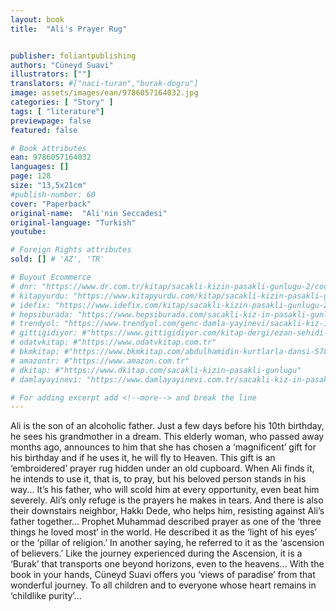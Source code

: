 ```yaml
---
layout: book
title:  "Ali's Prayer Rug"


publisher: foliantpublishing
authors: "Cüneyd Suavi"
illustrators: [""]
translators: #["naci-turan","burak-dogru"]
image: assets/images/ean/9786057164032.jpg
categories: [ "Story" ]
tags: [ "literature"]
previewpage: false
featured: false

# Book attributes
ean: 9786057164032
languages: []
page: 128
size: "13,5x21cm"
#publish-number: 60
cover: "Paperback"
original-name:  "Ali'nin Seccadesi"
original-language: "Turkish"
youtube:

# Foreign Rights attributes
sold: [] # 'AZ', 'TR'

# Buyout Ecommerce
# dnr: "https://www.dr.com.tr/kitap/sacakli-kizin-pasakli-gunlugu-2/cocuk-ve-genclik/genclik-10-yas/roman-oyku/urunno=0001893059001"
# kitapyurdu: "https://www.kitapyurdu.com/kitap/sacakli-kizin-pasakli-gunlugu-2-/560122.html&filter_name=Sa%C3%A7akl%C4%B1+K%C4%B1z%27%C4%B1n+Pasakl%C4%B1+G%C3%BCnl%C3%BC%C4%9F%C3%BC+2"
# idefix: "https://www.idefix.com/kitap/sacakli-kizin-pasakli-gunlugu-2/cocuk-ve-genclik/genclik-10-yas/roman-oyku/urunno=0001893059001"
# hepsiburada: "https://www.hepsiburada.com/sacakli-kiz-in-pasakli-gunlugu-2-damla-yayinevi-p-HBV000012ER86"
# trendyol: "https://www.trendyol.com/genc-damla-yayinevi/sacakli-kiz-in-pasakli-gunlugu-2-p-54825777"
# gittigidiyor: #"https://www.gittigidiyor.com/kitap-dergi/ezan-sehidi-adnan-menderes_pdp_732728793"
# odatvkitap: #"https://www.odatvkitap.com.tr"
# bkmkitap: #"https://www.bkmkitap.com/abdulhamidin-kurtlarla-dansi-578226"
# amazontr: #"https://www.amazon.com.tr"
# dkitap: #"https://www.dkitap.com/sacakli-kizin-pasakli-gunlugu"
# damlayayinevi: "https://www.damlayayinevi.com.tr/sacakli-kiz-in-pasakli-gunlugu-2-bu-iste-bi-terslik-var"

# For adding excerpt add <!--more--> and break the line
---
```

Ali is the son of an alcoholic father. Just a few
days before his 10th birthday, he sees his grandmother in a dream. This elderly woman, who
passed away months ago, announces to him that
she has chosen a ‘magnificent’ gift for his birthday
and if he uses it, he will fly to Heaven. This gift is
an ‘embroidered’ prayer rug hidden under an old
cupboard. When Ali finds it, he intends to use it,
that is, to pray, but his beloved person stands in
his way... It’s his father, who will scold him at every
opportunity, even beat him severely. Ali’s only
refuge is the prayers he makes in tears. And there
is also their downstairs neighbor, Hakkı Dede, who
helps him, resisting against Ali’s father together...
Prophet Muhammad described prayer as one of
the ‘three things he loved most’ in the world. He
described it as the ‘light of his eyes’ or the ‘pillar of
religion.’ In another saying, he referred to it as the
‘ascension of believers.’ Like the journey experienced during the Ascension, it is a ‘Burak’ that
transports one beyond horizons, even to the heavens... With the book in your hands, Cüneyd Suavi
offers you ‘views of paradise’ from that wonderful
journey. To all children and to everyone whose
heart remains in ‘childlike purity’...
<!--more--> 

